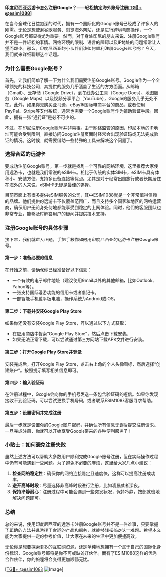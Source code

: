 **印度尼西亚远游卡怎么注册Google？——轻松搞定海外账号注册[[TG💪+ @esim1088](https://t.me/s/esim1088)]**

在当今全球化日益加深的时代，拥有一个国际化的Google账号已经成了许多人的刚需。无论是想使用谷歌服务、浏览海外网站，还是进行跨境电商操作，一个Google账号都显得尤为重要。然而，对于身处印尼的朋友来说，注册Google账号并不是一件轻松的事情。网络环境的限制、语言的障碍以及IP地址的问题常常让人望而却步。那么，印度尼西亚的小伙伴们该如何顺利注册Google账号呢？今天，我们就来详细聊聊这个话题。

### 为什么需要Google账号？

首先，让我们简单了解一下为什么我们需要注册Google账号。Google作为一个全球领先的科技公司，其提供的服务几乎涵盖了生活的方方面面。从邮箱（Gmail）、云存储（Google Drive），到在线办公工具（Google Docs）、地图服务（Google Maps）以及视频分享平台（YouTube），Google的服务几乎无处不在。此外，如果你想购买亚马逊、eBay等国际电商平台的商品，或者使用PayPal、Stripe等支付系统，通常也需要一个Google账号作为辅助验证手段。因此，拥有一张“通行证”是必不可少的。

不过，在印尼注册Google账号并非易事。由于网络监管的原因，印尼本地的IP地址可能会受到限制，直接访问Google注册页面时经常会出现验证码或无法完成验证的情况。这时候，就需要借助一些特殊的工具来解决这个问题了。

### 选择合适的远游卡

要成功注册Google账号，第一步就是找到一个可靠的网络环境。这里推荐大家使用远游卡，也就是我们常说的eSIM卡。相比于传统的实体SIM卡，eSIM卡具有体积小、安装方便、支持多设备连接等优点。尤其是对于经常出国旅行或者长期居住在海外的人来说，eSIM卡无疑是最佳的选择。

目前市面上有很多提供eSIM服务的公司，其中ESIM1088就是一个非常值得信赖的品牌。他们提供的远游卡不仅覆盖范围广，而且支持多个国家和地区的网络运营商，确保用户无论身处何地都能享受到稳定的上网体验。同时，他们的客服团队也非常专业，能够及时解答用户的疑问并提供技术支持。

### 注册Google账号的具体步骤

接下来，我们就进入正题，手把手教你如何用印度尼西亚的远游卡注册Google账号。

#### 第一步：准备必要的信息

在开始之前，请确保你已经准备好以下信息：
- 一个有效的电子邮件地址（建议使用Gmail以外的其他邮箱，比如Outlook、Yahoo等）。
- 一张支持国际漫游功能的信用卡或者借记卡。
- 一部智能手机或平板电脑，操作系统为Android或iOS。

#### 第二步：下载并安装Google Play Store

如果你还没有安装Google Play Store，可以通过以下方式获取：
- 在应用商店中搜索“Google Play Store”，然后点击下载安装。
- 如果无法正常下载，可以尝试通过第三方网站下载APK文件进行安装。

#### 第三步：打开Google Play Store并登录

安装完成后，打开Google Play Store，点击右上角的个人头像图标，然后选择“创建账户”。按照提示填写相关信息即可。

#### 第四步：输入验证码

在注册过程中，Google会向你的手机号发送一条包含验证码的短信。如果你发现接收不到验证码，可以尝试更换手机号码，或者联系ESIM1088客服寻求帮助。

#### 第五步：设置密码并完成注册

最后一步就是设置你的Google账户密码，并确认所有信息无误后提交注册请求。一旦完成注册，你就可以开始享受Google带来的各种便利服务了！

### 小贴士：如何避免注册失败

虽然上述方法可以帮助大多数用户顺利完成Google账号注册，但在实际操作过程中仍有可能遇到一些问题。为了避免不必要的麻烦，这里给大家几点小建议：

1. **检查网络稳定性**：确保你的网络连接稳定且速度快，这样可以提高注册成功率。
2. **避开高峰时段**：尽量选择非高峰时段进行注册，比如凌晨或者深夜。
3. **保持冷静耐心**：注册过程中可能会遇到一些突发状况，保持冷静，按部就班地解决问题即可。

### 总结

总的来说，使用印度尼西亚的远游卡注册Google账号并不是一件难事，只要掌握了正确的方法并且选择了合适的产品和服务，就能够轻松搞定这一难题。希望本文能为大家提供一定的参考价值，让大家在未来的生活中更加便捷高效。

无论你是想要探索更多的互联网资源，还是单纯地想拥有一个属于自己的国际化身份标识，Google账号都将是你不可或缺的好伙伴。而有了ESIM1088这样的优秀合作伙伴，你的旅程将会变得更加顺畅无忧。

[[TG💪+ @esim1088](https://t.me/s/esim1088) ![Image](https://i.postimg.cc/4NQfJmqS/Snipaste-2025-05-13-00-14-12.png)]